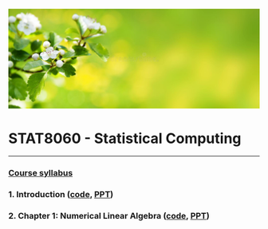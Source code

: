 ![GitHub Logo](img/logo.jpg)
     

# STAT8060 - Statistical Computing

---------------------------------------------------------------------------

### [Course syllabus](STAT8060_syllabus.pdf)

### 1. Introduction ([code](STAT8060.html), [PPT](STAT8060_1.pptx))

### 2. Chapter 1: Numerical Linear Algebra ([code](STAT8060/STAT8060.html), [PPT](STAT8060_2.pptx))
